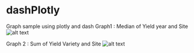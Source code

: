 # dashPlotly
Graph sample using plotly and dash
Graph1 : Median of Yield  year and Site 
![alt text](https://github.com/SachinSirohi/dashPlotly/tree/master/screenshot/Graph1.jpg?raw=true)

Graph 2 : Sum of Yield Variety and Site
![alt text](https://github.com/SachinSirohi/dashPlotly/tree/master/screenshot/fig2.jpg?raw=true)
